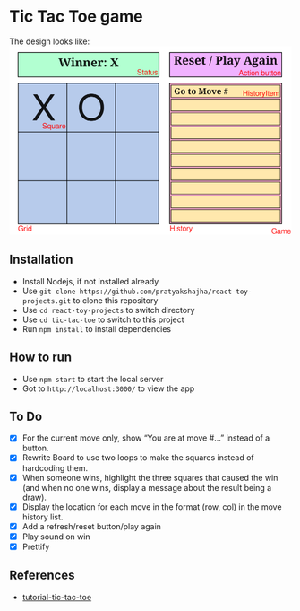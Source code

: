 # Tic Tac Toe game
The design looks like:
![components-image](image.png)

## Installation
- Install Nodejs, if not installed already
- Use `git clone https://github.com/pratyakshajha/react-toy-projects.git` to clone this repository
- Use `cd react-toy-projects` to switch directory
- Use `cd tic-tac-toe` to switch to this project
- Run `npm install` to install dependencies

## How to run
- Use `npm start` to start the local server
- Got to `http://localhost:3000/` to view the app

## To Do
- [X] For the current move only, show “You are at move #…” instead of a button.
- [X] Rewrite Board to use two loops to make the squares instead of hardcoding them.
- [X] When someone wins, highlight the three squares that caused the win (and when no one wins, display a message about the result being a draw).
- [X] Display the location for each move in the format (row, col) in the move history list.
- [X] Add a refresh/reset button/play again
- [X] Play sound on win
- [X] Prettify

## References
- [tutorial-tic-tac-toe](https://react.dev/learn/tutorial-tic-tac-toe)
